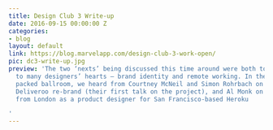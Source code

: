 ```yaml
---
title: Design Club 3 Write-up
date: 2016-09-15 00:00:00 Z
categories:
- blog
layout: default
link: https://blog.marvelapp.com/design-club-3-work-open/
pic: dc3-write-up.jpg
preview: 'The two ‘nexts’ being discussed this time around were both topics close
  to many designers’ hearts — brand identity and remote working. In the Trampery''s
  packed ballroom, we heard from Courtney McNeil and Simon Rohrbach on the recent
  Deliveroo re-brand (their first talk on the project), and Al Monk on how he works
  from London as a product designer for San Francisco-based Heroku

'
---
```


